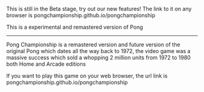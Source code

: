 This is still in the Beta stage, try out our new features!
The link to it on any browser is pongchampionship.github.io/pongchampionship

This is a experimental and remastered version of Pong
_____________________________________________________

Pong Championship is a remastered version and future version of the original Pong which dates all the way back to 1972, the video game was a massive success which sold a whopping 2 million units from 1972 to 1980 both Home and Arcade editions

If you want to play this game on your web browser, the url link is pongchampionship.github.io/pongchampionship

